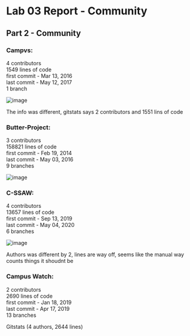 # Lab 03 Report - Community

## Part 2 - Community

### Campvs:
4 contributors \
1549 lines of code \
first commit - Mar 13, 2016 \
last commit - May 12, 2017 \
1 branch

![image](https://user-images.githubusercontent.com/75342856/151598160-661f199e-9679-4840-9827-1851a3d424a4.png)

The info was different, gitstats says 2 contributors and 1551 lins of code

### Butter-Project:
3 contributors \
158821 lines of code \
first commit - Feb 19, 2014 \
last commit - May 03, 2016 \
9 branches

![image](https://user-images.githubusercontent.com/75342856/151601962-eacc33eb-71c3-46b3-b097-dd6f11bc26f0.png)



### C-SSAW:
4 contributors \
13657 lines of code \
first commit - Sep 13, 2019 \
last commit - May 04, 2020 \
6 branches

![image](https://user-images.githubusercontent.com/75342856/151601322-44ca8a0a-85af-4232-8127-e19dd607aa1d.png)

Authors was different by 2, lines are way off, seems like the manual way counts things it shoudnt be

### Campus Watch:
2 contributors \
2690 lines of code \
first commit - Jan 18, 2019 \
last commit - Apr 17, 2019 \
13 branches

Gitstats (4 authors, 2644 lines)


